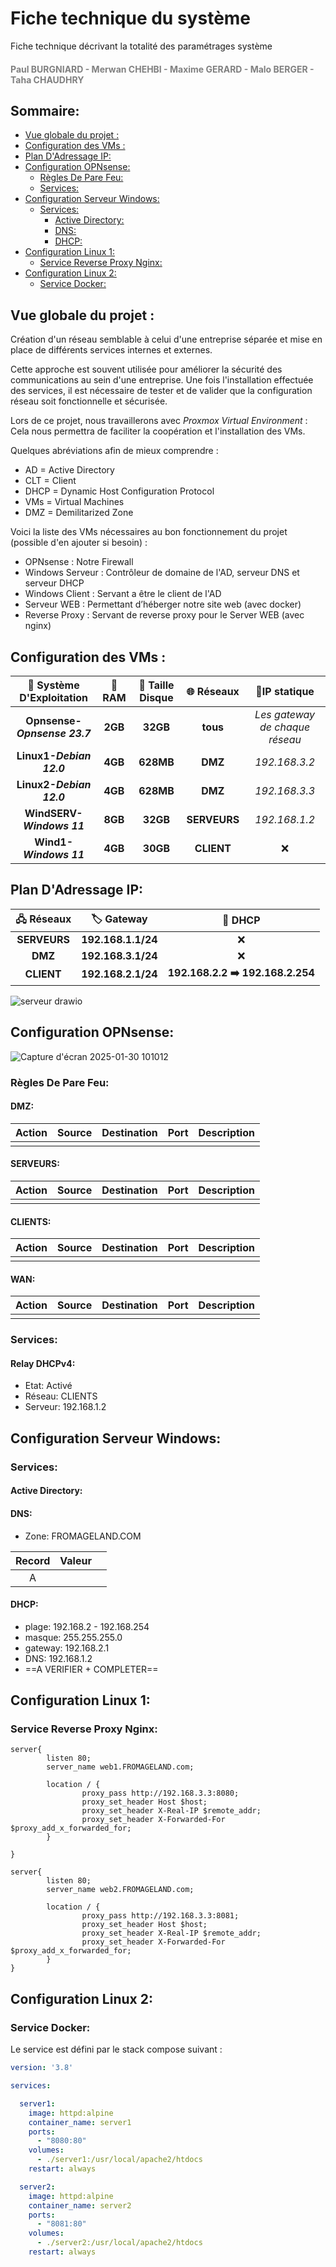 # Fiche technique du système

Fiche technique décrivant la totalité des paramétrages système
<h4 style="color: gray;">Paul BURGNIARD - Merwan CHEHBI - Maxime GERARD - Malo BERGER - Taha CHAUDHRY</h4>

## Sommaire:

- [Vue globale du projet :](#vue-globale-du-projet-)
- [Configuration des VMs :](#configuration-des-vms-)
- [Plan D'Adressage IP:](#plan-dadressage-ip)
- [Configuration OPNsense:](#configuration-opnsense)
	- [Règles De Pare Feu:](#r%C3%A8gles-de-pare-feu)
	- [Services:](#services)
- [Configuration Serveur Windows:](#configuration-serveur-windows)
	- [Services:](#services)
		- [Active Directory:](#active-directory)
		- [DNS:](#dns)
		- [DHCP:](#dhcp)
- [Configuration Linux 1:](#configuration-linux-1)
	- [Service Reverse Proxy Nginx:](#service-reverse-proxy-nginx)
- [Configuration Linux 2:](#configuration-linux-2)
	- [Service Docker:](#service-docker)




## Vue globale du projet :

Création d'un réseau semblable à celui d'une entreprise séparée et mise en place de différents services internes et externes.

Cette approche est souvent utilisée pour améliorer la sécurité des communications au sein d'une entreprise.
Une fois l'installation effectuée des services, il est nécessaire de tester et de valider que la configuration réseau soit fonctionnelle et sécurisée.

Lors de ce projet, nous travaillerons avec *Proxmox Virtual Environment* :
Cela nous permettra de faciliter la coopération et l'installation des VMs.

Quelques abréviations afin de mieux comprendre :
- AD = Active Directory
- CLT = Client
- DHCP = Dynamic Host Configuration Protocol
- VMs = Virtual Machines
- DMZ = Demilitarized Zone 

Voici la liste des VMs nécessaires au bon fonctionnement du projet (possible d'en ajouter si besoin) :

- OPNsense : Notre Firewall
- Windows Serveur : Contrôleur de domaine de l'AD, serveur DNS et serveur DHCP
- Windows Client : Servant a être le client de l'AD
- Serveur WEB : Permettant d’héberger notre site web (avec docker)
- Reverse Proxy : Servant de reverse proxy pour le Server WEB (avec nginx)




## Configuration des VMs :

|  🚀 Système D'Exploitation   | 💾 RAM  | 💽 Taille Disque |  🌐 Réseaux  |              📌IP statique              |
| :--------------------------: | :-----: | :--------------: | :----------: | :-----------------------------------: |
| **Opnsense-*Opnsense 23.7*** | **2GB** |     **32GB**     |   **tous**   | *Les gateway de chaque réseau* |
|   **Linux1-*Debian 12.0***   | **4GB** |    **628MB**     |   **DMZ**    |             *192.168.3.2*             |
|   **Linux2-*Debian 12.0***   | **4GB** |    **628MB**     |   **DMZ**    |             *192.168.3.3*             |
|  **WindSERV-*Windows 11***   | **8GB** |     **32GB**     | **SERVEURS** |             *192.168.1.2*             |
|    **Wind1-*Windows 11***    | **4GB** |     **30GB**     | **CLIENT**  |                   ❌                   |



## Plan D'Adressage IP:

|  🖧 Réseaux  |    🏷️ Gateway     |              📡 DHCP              |
| :----------: | :----------------: | :-------------------------------: |
| **SERVEURS** | **192.168.1.1/24** |                 ❌                 |
|   **DMZ**    | **192.168.3.1/24** |                 ❌                 |
|  **CLIENT**  | **192.168.2.1/24** | **192.168.2.2 ➡️  192.168.2.254** |


![serveur drawio](https://github.com/user-attachments/assets/84554b0b-5cf1-45f4-9b9b-7169a89694a0)

## Configuration OPNsense:
![Capture d'écran 2025-01-30 101012](https://github.com/user-attachments/assets/e59201a1-327f-4823-beb9-d22534c5d563)

### Règles De Pare Feu:
#### DMZ:
| Action | Source | Destination | Port | Description |
| ------ | ------ | ----------- | ---- | ----------- |
|        |        |             |      |             |
#### SERVEURS:
| Action | Source | Destination | Port | Description |
| ------ | ------ | ----------- | ---- | ----------- |
|        |        |             |      |             |
#### CLIENTS:
| Action | Source | Destination | Port | Description |
| ------ | ------ | ----------- | ---- | ----------- |
|        |        |             |      |             |

#### WAN:
| Action | Source | Destination | Port | Description |
| ------ | ------ | ----------- | ---- | ----------- |
|        |        |             |      |             |

### Services:
#### Relay DHCPv4:
- Etat: Activé
- Réseau: CLIENTS
- Serveur: 192.168.1.2
## Configuration Serveur Windows:
### Services:
#### Active Directory:

#### DNS:
- Zone: FROMAGELAND.COM

| Record | Valeur |     |
| :----: | :----: | :-: |
|   A    |        |     |


#### DHCP:
- plage: 192.168.2 - 192.168.254
- masque: 255.255.255.0
- gateway: 192.168.2.1
- DNS: 192.168.1.2
- ==A VERIFIER + COMPLETER==

## Configuration Linux 1:

### Service Reverse Proxy Nginx:
```nginx
server{
        listen 80;
        server_name web1.FROMAGELAND.com;
 
        location / {
                proxy_pass http://192.168.3.3:8080;
				proxy_set_header Host $host;
                proxy_set_header X-Real-IP $remote_addr;
                proxy_set_header X-Forwarded-For $proxy_add_x_forwarded_for;
        }
 
}
 
server{
        listen 80;
        server_name web2.FROMAGELAND.com;
 
        location / {
                proxy_pass http://192.168.3.3:8081;
                proxy_set_header Host $host;
                proxy_set_header X-Real-IP $remote_addr;
	            proxy_set_header X-Forwarded-For $proxy_add_x_forwarded_for;
        }
}
```
## Configuration Linux 2:

### Service Docker:
Le service est défini par le stack compose suivant :

```yaml
version: '3.8'

services:

  server1:
    image: httpd:alpine
    container_name: server1
    ports:
      - "8080:80"
    volumes:
      - ./server1:/usr/local/apache2/htdocs
    restart: always

  server2:
    image: httpd:alpine
    container_name: server2
    ports:
      - "8081:80"
    volumes:
      - ./server2:/usr/local/apache2/htdocs
    restart: always
```


